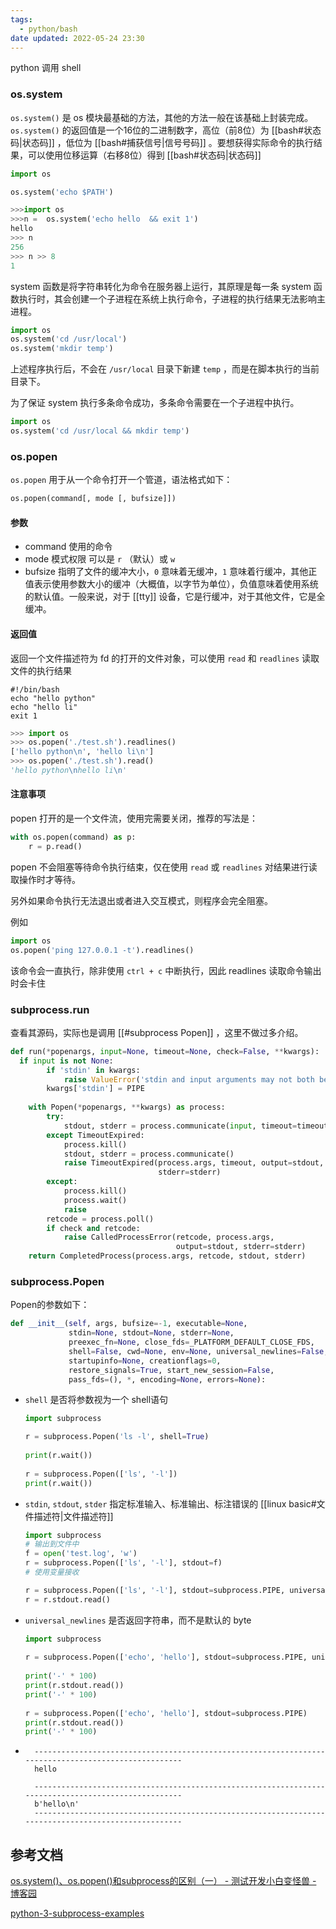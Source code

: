 ```yaml
---
tags:
  - python/bash
date updated: 2022-05-24 23:30
---
```


python 调用 shell

### os.system

`os.system()` 是 os 模块最基础的方法，其他的方法一般在该基础上封装完成。 `os.system()` 的返回值是一个16位的二进制数字，高位（前8位）为 [[bash#状态码|状态码]] ，低位为  [[bash#捕获信号|信号号码]] 。要想获得实际命令的执行结果，可以使用位移运算（右移8位）得到  [[bash#状态码|状态码]]

```python
import os

os.system('echo $PATH')
```

```python
>>>import os
>>>n =  os.system('echo hello  && exit 1')
hello
>>> n
256
>>> n >> 8
1
```

system 函数是将字符串转化为命令在服务器上运行，其原理是每一条 system 函数执行时，其会创建一个子进程在系统上执行命令，子进程的执行结果无法影响主进程。

```python
import os
os.system('cd /usr/local')
os.system('mkdir temp')
```

上述程序执行后，不会在  `/usr/local` 目录下新建 `temp` ，而是在脚本执行的当前目录下。

为了保证 system 执行多条命令成功，多条命令需要在一个子进程中执行。

```python
import os
os.system('cd /usr/local && mkdir temp')

```

### os.popen

`os.popen` 用于从一个命令打开一个管道，语法格式如下：

```python
os.popen(command[, mode [, bufsize]])
```

#### 参数

- command 使用的命令
- mode 模式权限 可以是 `r` （默认）或 `w`
- bufsize  指明了文件的缓冲大小，`0` 意味着无缓冲，`1` 意味着行缓冲，其他正值表示使用参数大小的缓冲（大概值，以字节为单位），负值意味着使用系统的默认值。一般来说，对于 [[tty]] 设备，它是行缓冲，对于其他文件，它是全缓冲。

#### 返回值

返回一个文件描述符为 fd 的打开的文件对象，可以使用 `read`  和 `readlines` 读取文件的执行结果

```shell
#!/bin/bash
echo "hello python"
echo "hello li"
exit 1
```

```python
>>> import os
>>> os.popen('./test.sh').readlines()                                           
['hello python\n', 'hello li\n']
>>> os.popen('./test.sh').read()                                                
'hello python\nhello li\n'
```

#### 注意事项

popen 打开的是一个文件流，使用完需要关闭，推荐的写法是：

```python
with os.popen(command) as p:
	r = p.read()
```

popen 不会阻塞等待命令执行结束，仅在使用 `read` 或 `readlines` 对结果进行读取操作时才等待。

另外如果命令执行无法退出或者进入交互模式，则程序会完全阻塞。

例如

```python
import os
os.popen('ping 127.0.0.1 -t').readlines()
```

该命令会一直执行，除非使用 `ctrl + c` 中断执行，因此 readlines 读取命令输出时会卡住

### subprocess.run

查看其源码，实际也是调用 [[#subprocess Popen]] ，这里不做过多介绍。

```python
def run(*popenargs, input=None, timeout=None, check=False, **kwargs):  
  if input is not None:  
        if 'stdin' in kwargs:  
            raise ValueError('stdin and input arguments may not both be used.')  
        kwargs['stdin'] = PIPE  
  
    with Popen(*popenargs, **kwargs) as process:  
        try:  
            stdout, stderr = process.communicate(input, timeout=timeout)  
        except TimeoutExpired:  
            process.kill()  
            stdout, stderr = process.communicate()  
            raise TimeoutExpired(process.args, timeout, output=stdout,  
                                 stderr=stderr)  
        except:  
            process.kill()  
            process.wait()  
            raise  
        retcode = process.poll()  
        if check and retcode:  
            raise CalledProcessError(retcode, process.args,  
                                     output=stdout, stderr=stderr)  
    return CompletedProcess(process.args, retcode, stdout, stderr)
```

### subprocess.Popen

Popen的参数如下：

```python
def __init__(self, args, bufsize=-1, executable=None,  
             stdin=None, stdout=None, stderr=None,  
             preexec_fn=None, close_fds=_PLATFORM_DEFAULT_CLOSE_FDS,  
             shell=False, cwd=None, env=None, universal_newlines=False,  
             startupinfo=None, creationflags=0,  
             restore_signals=True, start_new_session=False,  
             pass_fds=(), *, encoding=None, errors=None):
```

- `shell` 是否将参数视为一个 shell语句
  ```python
  import subprocess  

  r = subprocess.Popen('ls -l', shell=True)  
    
  print(r.wait())  
    
  r = subprocess.Popen(['ls', '-l'])  
  print(r.wait())
  ```

- `stdin`, `stdout`, `stder` 指定标准输入、标准输出、标注错误的 [[linux basic#文件描述符|文件描述符]]

  ```python
  import subprocess  
  # 输出到文件中
  f = open('test.log', 'w')  
  r = subprocess.Popen(['ls', '-l'], stdout=f)
  # 使用变量接收

  r = subprocess.Popen(['ls', '-l'], stdout=subprocess.PIPE, universal_newlines=True)  
  r = r.stdout.read()
  ```

- `universal_newlines`  是否返回字符串，而不是默认的 byte
	```python
	import subprocess  
	  
	r = subprocess.Popen(['echo', 'hello'], stdout=subprocess.PIPE, universal_newlines=True)  
	  
	print('-' * 100)  
	print(r.stdout.read())  
	print('-' * 100)  
	  
	r = subprocess.Popen(['echo', 'hello'], stdout=subprocess.PIPE)  
	print(r.stdout.read())  
	print('-' * 100)
	```
	
- ```log
	----------------------------------------------------------------------------------------------------
	hello
	
	----------------------------------------------------------------------------------------------------
	b'hello\n'
	----------------------------------------------------------------------------------------------------
	```

## 参考文档

[os.system()、os.popen()和subprocess的区别（一） - 测试开发小白变怪兽 - 博客园](https://www.cnblogs.com/yu97271486/p/12497622.html)

[python-3-subprocess-examples](https://queirozf.com/entries/python-3-subprocess-examples#run-example-run-command-and-get-return-code)
